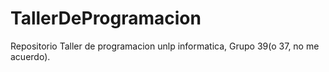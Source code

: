 # TallerDeProgramacion
Repositorio Taller de programacion unlp informatica, Grupo 39(o 37, no me acuerdo).
